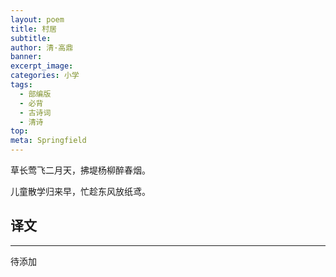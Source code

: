 ```yaml
---
layout: poem
title: 村居
subtitle: 
author: 清·高鼎
banner: 
excerpt_image: 
categories: 小学
tags:
  - 部编版
  - 必背
  - 古诗词
  - 清诗
top: 
meta: Springfield
---
```


草长莺飞二月天，拂堤杨柳醉春烟。

儿童散学归来早，忙趁东风放纸鸢。





## 译文

---

待添加